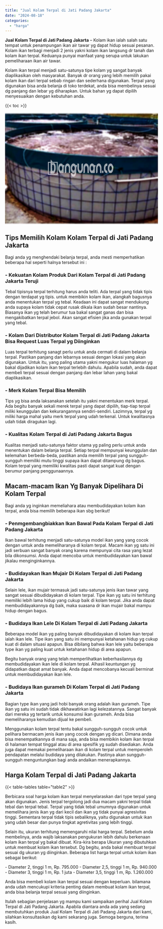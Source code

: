 ```yaml
---
title: "Jual Kolam Terpal di Jati Padang Jakarta"
date: "2024-08-18"
categories: 
  - "harga"
---
```


**Jual Kolam Terpal di Jati Padang Jakarta** – Kolam ikan ialah salah satu tempat untuk penampungan ikan air tawar yg dapat hidup sesuai pesanan. Kolam ikan terbagi menjadi 2 jenis yakni kolam ikan langsung dr tanah dan kolam ikan terpal. Keduanya punyai manfaat yang serupa untuk lakukan pemeliharaan ikan air tawar.

Kolam ikan terpal menjadi satu-satunya tipe kolam yg sangat banyak diaplikasikan oleh masyarakat. Banyak dr orang yang lebih memilih pakai kolam ikan dari terpal sebab ringan dan sederhana digunakan. Terpal yang digunakan bisa anda belanja di toko terdekat, anda bisa membelinya sesuai dg panjang dan lebar yg diharapkan. Untuk bahan yg dapat dipilih menyesuaikan dengan kebutuhan anda.

{{< toc >}}

![Jual Kolam Terpal di Jati Padang Jakarta](/images/jual-kolam-terpal-53.png)

## Tips Memilih Kolam Kolam Terpal di Jati Padang Jakarta

Bagi anda yg menghendaki belanja terpal, anda mesti memperhatikan beberapa hal seperti halnya tersebut ini :

### \- Kekuatan Kolam Produk Dari Kolam Terpal di Jati Padang Jakarta Teruji

Tebal tipisnya terpal terhitung harus anda teliti. Ada terpal yang tidak tipis dengan terdapat yg tipis. untuk membikin kolam ikan, alangkah bagusnya anda menentukan terpal yg tebal. Keadaan ini dapat sangat mendukung anda supaya kolam tidak cepat rusak dikala ikan sudah besar nantinya. Biasanya ikan yg telah berumur tua bakal sangat ganas dan bisa mengakibatkan terpal jebol. Akan sangat efisien jika anda gunakan terpal yang tebal.

### \- Kolam Dari Distributor Kolam Terpal di Jati Padang Jakarta Bisa Request Luas Terpal yg Diinginkan

Luas terpal terhitung sanagt perlu untuk anda cermati di dalam belanja terpal. Pastikan panjang dan lebarnya sesuai dengan lokasi yang akan digunakan. Untuk itu, yang paling utama yakni mengukur luas halaman yg bakal dijadikan kolam ikan terpal terlebih dahulu. Apabila sudah, anda dapat membeli terpal sesuai dengan panjang dan lebar lahan yang bakal diaplikasikan.

### \- Merk Kolam Terpal Bisa Memilih

Tips yg bisa anda laksanakan setelah itu yakni menentukan merk terpal. Ada begitu banyak sekali merek terpal yang dapat dipilih, tiap-tiap terpal miliki keunggulan dan kekurangannya sendiri-sendiri. Lazimnya, terpal yg miliki harga mahal yaitu merk terpal yang udah terkenal. Untuk kwalitasnya udah tidak diragukan lagi.

### \- Kualitas Kolam Terpal di Jati Padang Jakarta Bagus

Kualitas menjadi satu-satunya faktor utama yg paling perlu untuk anda menentukan dalam belanja terpal. Setiap terpal mempunyai keunggulan dan kelemahan berbeda-beda, pastikan anda memilih terpal yang sungguh-sungguh memiliki mutu tinggi supaya ikan dapat ditampung dg bagus. Kolam terpal yang memiliki kwalitas pasti dapat sangat kuat dengan berumur panjang penggunaannya.

## Macam-macam Ikan Yg Banyak Dipelihara Di Kolam Terpal

Bagi anda yg inginkan memeliahara atau membudidayakan kolam ikan terpal, anda bisa memilih beberapa ikan sbg berikut!

### \- Penmgembangbiakkan Ikan Bawal Pada Kolam Terpal di Jati Padang Jakarta

Ikan bawal terhitung menjadi satu-satunya model ikan yang yang cocok dengan untuk anda memeliharanya di kolam terpal. Macam ikan yg satu ini jadi serbuan sangat banyak orang karena mempunyai cita rasa yang lezat bila dikonsumsi. Anda dapat mencoba untuk membudidayakan kan bawal jikalau menginginkannya.

### \- Budidayakan Ikan Mujair Di Kolam Terpal di Jati Padang Jakarta

Selain lele, ikan mujair termasuk jadi satu-satunya jenis ikan tawar yang sangat sesuai dibudidayakan di kolam terpal. Tipe ikan yg satu ini terhitung memiliki lebih lama hidup yang cukup baik di kolam terpal. Jika anda dapat membudidayakannya dg baik, maka suasana dr ikan mujair bakal mampu hidup dengan bagus.

### \- Budidaya Ikan Lele Di Kolam Terpal di Jati Padang Jakarta

Beberapa model ikan yg paling banyak dibudidayakan di kolam ikan terpal ialah ikan lele. Tipe ikan yang satu ini mempunyai ketahanan hidup yg cukup kuat di dalam situasi apapun. Bisa dibilang bahwa ikan lele yaitu beberapa type ikan yg paling kuat untuk ketahanan hidup di area apapun.

Begitu banyak orang yang telah memperlihatkan keberhasilannya dg membudidayakan ikan lele di kolam terpal. Alhasil keuntungan yg didapatkan dapat amat banyak. Anda dapat mencobanya kecuali berminat untuk membudidayakan ikan lele.

### \- Budidaya Ikan gurameh Di Kolam Terpal di Jati Padang Jakarta

Bagian type ikan yang jadi hobi banyak orang adalah ikan gurameh. Tipe ikan yg satu ini sudah tidak dikhawatirkan lagi kelezatannya. Sangat banyak dari mereka yg tertarik untuk konsumsi ikan gurameh. Anda bisa memeliharanya kemudian dijual ke pembeli.

Menggunakan kolam terpal tentu bakal sungguh-sungguh cocok untuk pelihara bermacam jenis ikan yang cocok dengan yg dicari. Dimana anda bisa menempatkannya di mana saja, anda bisa membikin kolam ikan terpal di halaman tempat tinggal atau di area spesifik yg sudah disediakan. Anda juga dapat memakai pemeliharaan ikan di kolam terpal untuk memperoleh pendapatan melalui budidaya yang dilakukan. Pastinya akan sungguh-sungguh menguntungkan bagi anda andaikan menerapkannya.

## Harga Kolam Terpal di Jati Padang Jakarta

{{< table-tables table="table2" >}}

Berbicara soal harga kolam ikan terpal menyelaraskan dari type terpal yang akan digunakan. Jenis terpal tergolong jadi dua macam yakni terpal tidak tebal dan terpal tebal. Terpal yang tidak tebal umumnya digunakan untuk memelihara jenis ikan yg dari kecil dan ikan yg tidak punyai agresivitas tinggi. Sementara terpal tidak tipis sebaliknya, yaitu digunakan untuk ikan yang udah besar dan punya tingkat agretivitas yang lebih tinggi.

Selain itu, ukuran terhitung memengaruhi nilai harga terpal. Sebelum anda membelinya, anda wajib laksanakan pengukuran lebih dahulu berkenaan kolam ikan terpal yg bakal dibuat. Kira-kira berapa Ukuran yang dibutuhkan untuk membuat kolam ikan tersebut. Dg begitu, anda bakal membuat terpal sesuai dg ukuran yg diinginkan. Beberapa list harga terpal untuk kolam ikan sebagai berikut:

\- Diameter 2, tinggi 1 m, Rp. 795.000 - Diameter 2,5, tinggi 1 m, Rp. 940.000 - Diameter 3, tinggi 1 m, Rp. 1 juta - Diameter 3,5, tinggi 1 m, Rp. 1.260.000

Anda bisa membeli kolam ikan terpal sesuai dengan keperluan. bilamana anda udah mencukupi kriteria penting dalam membuat kolam ikan terpal, anda bisa belanja terpal sesuai yang diinginkan.

Itulah sebagian penjelasan yg mampu kami sampaikan perihal Jual Kolam Terpal di Jati Padang Jakarta. Apabila diantara anda ada yang sedang membutuhkan produk Jual Kolam Terpal di Jati Padang Jakarta dari kami, silahkan konsultasikan dg kami sekarang juga. Semoga berguna, terima kasih.
